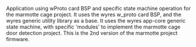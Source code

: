 Application using wProto card BSP and specific state machine operation for the marmotte cage project.
It uses the wyres w_proto card BSP, and the wyres generic utility library as a base.
It uses the wyres app-core generic state machine, with specific 'modules' to implement the marmotte cage door detection project.
This is the 2nd version of the marmotte project firmware.
